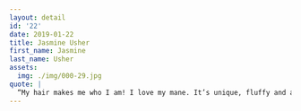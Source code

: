 ```yaml
---
layout: detail
id: '22'
date: 2019-01-22
title: Jasmine Usher
first_name: Jasmine 
last_name: Usher
assets:
  img: ./img/000-29.jpg
quote: |
  “My hair makes me who I am! I love my mane. It’s unique, fluffy and all mine. I went natural because my hair stylist wouldn’t give me a perm, and here I am 11 years in and loving the natural life! 
---
```

